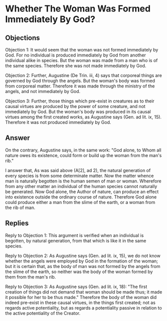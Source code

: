 # Whether The Woman Was Formed Immediately By God?

## Objections

Objection 1: It would seem that the woman was not formed immediately by God. For no individual is produced immediately by God from another individual alike in species. But the woman was made from a man who is of the same species. Therefore she was not made immediately by God.

Objection 2: Further, Augustine (De Trin. iii, 4) says that corporeal things are governed by God through the angels. But the woman's body was formed from corporeal matter. Therefore it was made through the ministry of the angels, and not immediately by God.

Objection 3: Further, those things which pre-exist in creatures as to their causal virtues are produced by the power of some creature, and not immediately by God. But the woman's body was produced in its causal virtues among the first created works, as Augustine says (Gen. ad lit. ix, 15). Therefore it was not produced immediately by God.

## Answer

On the contrary, Augustine says, in the same work: "God alone, to Whom all nature owes its existence, could form or build up the woman from the man's rib."

I answer that, As was said above (A[2], ad 2), the natural generation of every species is from some determinate matter. Now the matter whence man is naturally begotten is the human semen of man or woman. Wherefore from any other matter an individual of the human species cannot naturally be generated. Now God alone, the Author of nature, can produce an effect into existence outside the ordinary course of nature. Therefore God alone could produce either a man from the slime of the earth, or a woman from the rib of man.

## Replies

Reply to Objection 1: This argument is verified when an individual is begotten, by natural generation, from that which is like it in the same species.

Reply to Objection 2: As Augustine says (Gen. ad lit. ix, 15), we do not know whether the angels were employed by God in the formation of the woman; but it is certain that, as the body of man was not formed by the angels from the slime of the earth, so neither was the body of the woman formed by them from the man's rib.

Reply to Objection 3: As Augustine says (Gen. ad lit. ix, 18): "The first creation of things did not demand that woman should be made thus; it made it possible for her to be thus made." Therefore the body of the woman did indeed pre-exist in these causal virtues, in the things first created; not as regards active potentiality, but as regards a potentiality passive in relation to the active potentiality of the Creator.